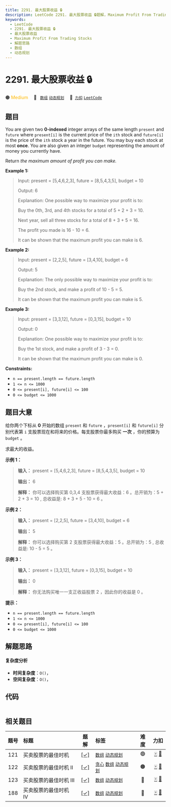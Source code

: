 ```yaml
---
title: 2291. 最大股票收益 🔒
description: LeetCode 2291. 最大股票收益 🔒题解，Maximum Profit From Trading Stocks，包含解题思路、复杂度分析以及完整的 JavaScript 代码实现。
keywords:
  - LeetCode
  - 2291. 最大股票收益 🔒
  - 最大股票收益
  - Maximum Profit From Trading Stocks
  - 解题思路
  - 数组
  - 动态规划
---
```


# 2291. 最大股票收益 🔒

🟠 <font color=#ffb800>Medium</font>&emsp; 🔖&ensp; [`数组`](/tag/array.md) [`动态规划`](/tag/dynamic-programming.md)&emsp; 🔗&ensp;[`力扣`](https://leetcode.cn/problems/maximum-profit-from-trading-stocks) [`LeetCode`](https://leetcode.com/problems/maximum-profit-from-trading-stocks)

## 题目

You are given two **0-indexed** integer arrays of the same length `present`
and `future` where `present[i]` is the current price of the `ith` stock and
`future[i]` is the price of the `ith` stock a year in the future. You may buy
each stock at most **once**. You are also given an integer `budget`
representing the amount of money you currently have.

Return _the maximum amount of profit you can make._



**Example 1:**

> Input: present = [5,4,6,2,3], future = [8,5,4,3,5], budget = 10
> 
> Output: 6
> 
> Explanation: One possible way to maximize your profit is to:
> 
> Buy the 0th, 3rd, and 4th stocks for a total of 5 + 2 + 3 = 10.
> 
> Next year, sell all three stocks for a total of 8 + 3 + 5 = 16.
> 
> The profit you made is 16 - 10 = 6.
> 
> It can be shown that the maximum profit you can make is 6.

**Example 2:**

> Input: present = [2,2,5], future = [3,4,10], budget = 6
> 
> Output: 5
> 
> Explanation: The only possible way to maximize your profit is to:
> 
> Buy the 2nd stock, and make a profit of 10 - 5 = 5.
> 
> It can be shown that the maximum profit you can make is 5.

**Example 3:**

> Input: present = [3,3,12], future = [0,3,15], budget = 10
> 
> Output: 0
> 
> Explanation: One possible way to maximize your profit is to:
> 
> Buy the 1st stock, and make a profit of 3 - 3 = 0.
> 
> It can be shown that the maximum profit you can make is 0.

**Constraints:**

  * `n == present.length == future.length`
  * `1 <= n <= 1000`
  * `0 <= present[i], future[i] <= 100`
  * `0 <= budget <= 1000`


## 题目大意

给你两个下标从 **0**  开始的数组 `present` 和 `future` ，`present[i]` 和 `future[i]` 分别代表第
`i` 支股票现在和将来的价格。每支股票你最多购买 **一次** ，你的预算为 `budget` 。

求最大的收益。



**示例 1：**

> 
> 
> 
> 
> 
> **输入：** present = [5,4,6,2,3], future = [8,5,4,3,5], budget = 10
> 
> **输出：** 6
> 
> **解释：** 你可以选择购买第 0,3,4 支股票获得最大收益：6 。总开销为：5 + 2 + 3 = 10 , 总收益是: 8 + 3 + 5 - 10 = 6 。
> 
> 

**示例 2：**

> 
> 
> 
> 
> 
> **输入：** present = [2,2,5], future = [3,4,10], budget = 6
> 
> **输出：** 5
> 
> **解释：** 你可以选择购买第 2 支股票获得最大收益：5 。总开销为：5 , 总收益是: 10 - 5 = 5 。
> 
> 

**示例 3：**

> 
> 
> 
> 
> 
> **输入：** present = [3,3,12], future = [0,3,15], budget = 10
> 
> **输出：** 0
> 
> **解释：** 你无法购买唯一一支正收益股票 2 ，因此你的收益是 0 。
> 
> 



**提示：**

  * `n == present.length == future.length`
  * `1 <= n <= 1000`
  * `0 <= present[i], future[i] <= 100`
  * `0 <= budget <= 1000`


## 解题思路

#### 复杂度分析

- **时间复杂度**：`O()`，
- **空间复杂度**：`O()`，

## 代码

```javascript

```

## 相关题目

<!-- prettier-ignore -->
| 题号 | 标题 | 题解 | 标签 | 难度 | 力扣 |
| :------: | :------ | :------: | :------ | :------: | :------: |
| 121 | 买卖股票的最佳时机 | [[✓]](/problem/0121.md) |  [`数组`](/tag/array.md) [`动态规划`](/tag/dynamic-programming.md) | 🟢 | [🀄️](https://leetcode.cn/problems/best-time-to-buy-and-sell-stock) [🔗](https://leetcode.com/problems/best-time-to-buy-and-sell-stock) |
| 122 | 买卖股票的最佳时机 II | [[✓]](/problem/0122.md) |  [`贪心`](/tag/greedy.md) [`数组`](/tag/array.md) [`动态规划`](/tag/dynamic-programming.md) | 🟠 | [🀄️](https://leetcode.cn/problems/best-time-to-buy-and-sell-stock-ii) [🔗](https://leetcode.com/problems/best-time-to-buy-and-sell-stock-ii) |
| 123 | 买卖股票的最佳时机 III | [[✓]](/problem/0123.md) |  [`数组`](/tag/array.md) [`动态规划`](/tag/dynamic-programming.md) | 🔴 | [🀄️](https://leetcode.cn/problems/best-time-to-buy-and-sell-stock-iii) [🔗](https://leetcode.com/problems/best-time-to-buy-and-sell-stock-iii) |
| 188 | 买卖股票的最佳时机 IV | [[✓]](/problem/0188.md) |  [`数组`](/tag/array.md) [`动态规划`](/tag/dynamic-programming.md) | 🔴 | [🀄️](https://leetcode.cn/problems/best-time-to-buy-and-sell-stock-iv) [🔗](https://leetcode.com/problems/best-time-to-buy-and-sell-stock-iv) |